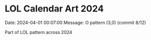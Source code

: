 # LOL Calendar Art 2024

Date: 2024-04-01 00:07:00
Message: O pattern (3,0) (commit 8/12)

Part of LOL pattern across 2024
